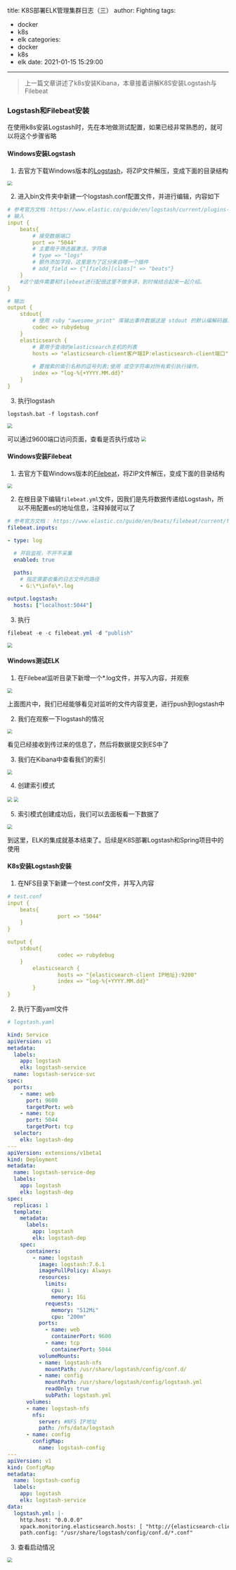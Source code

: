 title: K8S部署ELK管理集群日志（三）
author: Fighting
tags:
  - docker
  - k8s
  - elk
categories:
  - docker
  - k8s
  - elk
date: 2021-01-15 15:29:00
---
> 
>
> 上一篇文章讲述了k8s安装Kibana，本章接着讲解K8S安装Logstash与Filebeat

### Logstash和Filebeat安装

在使用k8s安装Logstash时，先在本地做测试配置，如果已经非常熟悉的，就可以将这个步骤省略

#### Windows安装Logstash

1. 去官方下载Windows版本的[Logstash](https://www.elastic.co/cn/downloads/past-releases/logstash-7-6-1)，将ZIP文件解压，变成下面的目录结构

<img src="https://zhouqi-blog.oss-cn-shenzhen.aliyuncs.com/img/docker/logstash/1.png" style="zoom: 67%;" />

<!--more-->

2. 进入bin文件夹中新建一个logstash.conf配置文件，并进行编辑，内容如下

```yaml
# 参考官方文档：https://www.elastic.co/guide/en/logstash/current/plugins-inputs-beats.html
# 输入
input {	
    beats{
		# 接受数据端口
		port => "5044"
		# 主要用于筛选器激活，字符串
		# type => "logs"
		# 额外添加字段，这里是为了区分来自哪一个插件
		# add_field => {"[fields][class]" => "beats"}
    }
	#这个插件需要和filebeat进行配很这里不做多讲，到时候结合起来一起介绍。
} 

# 输出
output {
    stdout{
		# 使用 ruby "awesome_print" 库输出事件数据这是 stdout 的默认编解码器。
		codec => rubydebug
    }
	elasticsearch {
		# 要用于查询的elasticsearch主机的列表
		hosts => "elasticsearch-client客户端IP:elasticsearch-client端口" 
		
		# 要搜索的索引名称的逗号列表;使用 或空字符串对所有索引执行操作。
		index => "log-%{+YYYY.MM.dd}"
	}
}
```

3. 执行logstash

```shell
logstash.bat -f logstash.conf
```

<img src="https://zhouqi-blog.oss-cn-shenzhen.aliyuncs.com/img/docker/logstash/2.png" style="zoom: 67%;" />

可以通过9600端口访问页面，查看是否执行成功
<img src="https://zhouqi-blog.oss-cn-shenzhen.aliyuncs.com/img/docker/logstash/3.png" style="zoom: 67%;" />

#### Windows安装Filebeat

1. 去官方下载Windows版本的[Filebeat](https://www.elastic.co/cn/downloads/past-releases/filebeat-7-6-1)，将ZIP文件解压，变成下面的目录结构

<img src="https://zhouqi-blog.oss-cn-shenzhen.aliyuncs.com/img/docker/filebeat/1.png" style="zoom: 67%;" />

2. 在根目录下编辑`filebeat.yml`文件，因我们是先将数据传递给Logstash，所以不用配置es的地址信息，注释掉就可以了

```yml
# 参考官方文档： https://www.elastic.co/guide/en/beats/filebeat/current/filebeat-input-log.html
filebeat.inputs:

- type: log

  # 开启监视，不开不采集
  enabled: true

  paths:
    # 指定需要收集的日志文件的路径
    - G:\*\info\*.log
    
output.logstash:
  hosts: ["localhost:5044"]    
```

3. 执行

```powershell
filebeat -e -c filebeat.yml -d "publish"
```

<img src="http://zhouqi-blog.oss-cn-shenzhen.aliyuncs.com/img/docker/filebeat/2.png" style="zoom: 67%;" />

#### Windows测试ELK

1. 在Filebeat监听目录下新增一个*.log文件，并写入内容，并观察

<img src="http://zhouqi-blog.oss-cn-shenzhen.aliyuncs.com/img/docker/filebeat/3.png" style="zoom: 67%;" />

上面图片中，我们已经能够看见对监听的文件内容变更，进行push到logstash中

2. 我们在观察一下logstash的情况

<img src="https://zhouqi-blog.oss-cn-shenzhen.aliyuncs.com/img/docker/logstash/4.png" style="zoom: 67%;" />

看见已经接收到传过来的信息了，然后将数据提交到ES中了

3. 我们在Kibana中查看我们的索引

<img src="http://zhouqi-blog.oss-cn-shenzhen.aliyuncs.com/img/docker/kibana/6.png" style="zoom: 67%;" />

4. 创建索引模式

<img src="http://zhouqi-blog.oss-cn-shenzhen.aliyuncs.com/img/docker/kibana/7.png" style="zoom: 67%;" />

<img src="http://zhouqi-blog.oss-cn-shenzhen.aliyuncs.com/img/docker/kibana/8.png" style="zoom: 67%;" />

5. 索引模式创建成功后，我们可以去面板看一下数据了

<img src="http://zhouqi-blog.oss-cn-shenzhen.aliyuncs.com/img/docker/kibana/9.png" style="zoom: 67%;" />

到这里，ELK的集成就基本结束了。后续是K8S部署Logstash和Spring项目中的使用



#### K8s安装Logstash安装

1. 在NFS目录下新建一个test.conf文件，并写入内容

```yaml
# test.conf
input {
    beats{
                port => "5044"
    }
}

output {
    stdout{
                codec => rubydebug
    }
        elasticsearch {
                hosts => "{elasticsearch-client IP地址}:9200"
                index => "log-%{+YYYY.MM.dd}"
        }
}
```

2. 执行下面yaml文件

```yaml
# logstash.yaml

kind: Service
apiVersion: v1
metadata:
  labels:
    app: logstash
    elk: logstash-service
  name: logstash-service-svc
spec:
  ports:
    - name: web
      port: 9600
      targetPort: web  
    - name: tcp
      port: 5044      
      targetPort: tcp        
  selector:
    elk: logstash-dep
---
apiVersion: extensions/v1beta1
kind: Deployment
metadata:
  name: logstash-service-dep
  labels:
    app: logstash
    elk: logstash-dep
spec:
  replicas: 1
  template:
    metadata:
      labels:
        app: logstash
        elk: logstash-dep
    spec:
      containers:
        - name: logstash
          image: logstash:7.6.1
          imagePullPolicy: Always
          resources:
            limits:
              cpu: 1
              memory: 1Gi
            requests:
              memory: "512Mi"
              cpu: "200m"
          ports:
            - name: web
              containerPort: 9600
            - name: tcp
              containerPort: 5044
          volumeMounts:
          - name: logstash-nfs
            mountPath: /usr/share/logstash/config/conf.d/
          - name: config
            mountPath: /usr/share/logstash/config/logstash.yml
            readOnly: true
            subPath: logstash.yml            
      volumes:
      - name: logstash-nfs
        nfs:
          server: #NFS IP地址
          path: /nfs/data/logstash    
      - name: config
        configMap: 
          name: logstash-config          
---                  
apiVersion: v1
kind: ConfigMap
metadata:
  name: logstash-config
  labels:
    app: logstash
    elk: logstash-service
data:
  logstash.yml: |-
    http.host: "0.0.0.0"
    xpack.monitoring.elasticsearch.hosts: [ "http://{elasticsearch-client IP地址}:9200" ]
    path.config: "/usr/share/logstash/config/conf.d/*.conf"
```

3. 查看启动情况

<img src="https://zhouqi-blog.oss-cn-shenzhen.aliyuncs.com/img/docker/logstash/5.png" style="zoom: 67%;" />